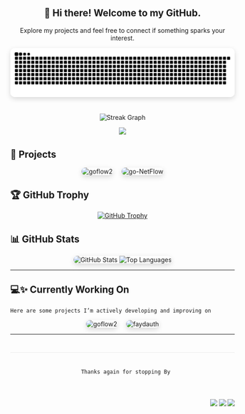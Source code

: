 <div align="center">

## 👋 Hi there! Welcome to my GitHub.
  Explore my projects and feel free to connect if something sparks your interest.


<p>
  <picture>
    <!-- Dark mode -->
    <source media="(prefers-color-scheme: dark)" srcset="dist/github-snake-dark.svg">
    <!-- Light mode -->
    <img src="dist/github-snake.svg" alt="Snake Contribution Graph" 
         style="border-radius:10px; box-shadow:0 4px 12px rgba(0,0,0,0.15); max-width:100%; height:auto;" />
  </picture>
</p>

<p>
  <img src="https://streak-stats.demolab.com?user=Adonay-Dev&locale=en&mode=daily&theme=light&hide_border=false&border_radius=5&order=3" 
       alt="Streak Graph" 
       style="max-width:100%; height:auto; margin-top:20px;" />
</p>

</div>


<div align="center">
  <img src="https://skillicons.dev/icons?i=go,linux,typescript,react,nextjs,docker,kubernetes,postgresql,mongodb,tailwind,graphql,grafana,py,elasticsearch" height="100" />
</div>

## 🚀 Projects 
<div align="center" style="display:flex; justify-content:center; gap:20px; flex-wrap:wrap;">

  <a href="https://github.com/Adonay-Dev/goflow2" target="_blank" style="text-decoration:none;">
    <img src="https://github-readme-stats.vercel.app/api/pin/?username=Adonay-Dev&repo=goflow2&theme=default" 
         alt="goflow2" 
         style="border-radius:10px; box-shadow:0 4px 12px rgba(0,0,0,0.15);" />
  </a>

  <a href="https://github.com/Adonay-Dev/go-NetFlow" target="_blank" style="text-decoration:none;">
    <img src="https://github-readme-stats.vercel.app/api/pin/?username=Adonay-Dev&repo=DFIR-IRIS-Templates&theme=default" 
         alt="go-NetFlow" 
         style="border-radius:10px; box-shadow:0 4px 12px rgba(0,0,0,0.15);" />
  </a>
</div>

## 🏆 GitHub Trophy

<p align="center">
  <a href="https://github.com/Adonay-Dev">
    <img src="https://github-profile-trophy.vercel.app/?username=Adonay-Dev&theme=flat&no-frame=true&margin-w=10&margin-h=10" alt="GitHub Trophy" />
  </a>
</p>


## 📊 GitHub Stats

<div align="center" style="display:flex; justify-content:center; gap:20px; flex-wrap:wrap;">

  <div style="border-radius:10px; box-shadow:0 4px 12px rgba(0,0,0,0.15); overflow:hidden;">
    <img src="https://github-readme-stats.vercel.app/api?username=Adonay-Dev&show_icons=true&theme=default" 
         alt="GitHub Stats" />
    <img src="https://github-readme-stats.vercel.app/api/top-langs/?username=Adonay-Dev&layout=compact&theme=default" 
         alt="Top Languages" />
  </div>
</div>


---

## 💻✨ Currently Working On
    Here are some projects I’m actively developing and improving on  

<div align="center" style="display:flex; justify-content:center; gap:20px; flex-wrap:wrap;">

  <a href="https://github.com/Adonay-Dev/goflow2" target="_blank" style="text-decoration:none;">
    <img src="https://github-readme-stats.vercel.app/api/pin/?username=Adonay-Dev&repo=goflow2&theme=default" 
         alt="goflow2" 
         style="border-radius:10px; box-shadow:0 4px 12px rgba(0,0,0,0.15);" />
  </a>

  <a href="https://github.com/Adonay-Dev/faydauth" target="_blank" style="text-decoration:none;">
    <img src="https://github-readme-stats.vercel.app/api/pin/?username=Adonay-Dev&repo=faydauth&theme=default" 
         alt="faydauth" 
         style="border-radius:10px; box-shadow:0 4px 12px rgba(0,0,0,0.15);" />
  </a>

</div>

---

<div align="center" style="margin-top:40px; padding-top:20px; border-top:1px solid #eaeaea; display:flex; justify-content:center; align-items:center; gap:10px;">

      Thanks again for stopping By
</div>
<div align="right" style="margin-top:40px; font-size:12px;">
  <a href="https://dev.to/Adonay-Dev"><img src="https://img.shields.io/badge/dev.to-0A0A0A?style=for-the-badge&logo=dev.to&logoColor=white" /></a>
    <a href="https://medium.com/@AdonayT"><img src="https://img.shields.io/badge/Medium-12100E?style=for-the-badge&logo=medium&logoColor=white" /></a>

  <img src="https://visitor-badge.laobi.icu/badge?page_id=Adonay-Dev.Adonay-Dev" height="20" />

</div>


